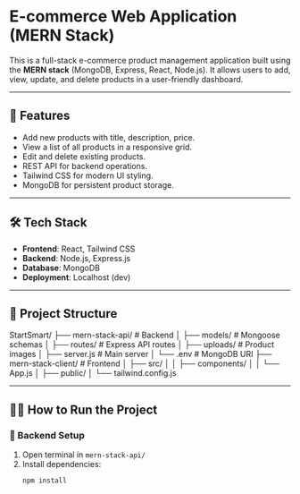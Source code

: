 # E-commerce Web Application (MERN Stack)

This is a full-stack e-commerce product management application built using the **MERN stack** (MongoDB, Express, React, Node.js). It allows users to add, view, update, and delete products in a user-friendly dashboard.

---

## 🚀 Features

- Add new products with title, description, price.
- View a list of all products in a responsive grid.
- Edit and delete existing products.
- REST API for backend operations.
- Tailwind CSS for modern UI styling.
- MongoDB for persistent product storage.

---

## 🛠️ Tech Stack

- **Frontend**: React, Tailwind CSS
- **Backend**: Node.js, Express.js
- **Database**: MongoDB
- **Deployment**: Localhost (dev)

---

## 📁 Project Structure


StartSmart/
├── mern-stack-api/ # Backend
│ ├── models/ # Mongoose schemas
│ ├── routes/ # Express API routes
│ ├── uploads/ # Product images
│ ├── server.js # Main server
│ └── .env # MongoDB URI
├── mern-stack-client/ # Frontend
│ ├── src/
│ │ ├── components/
│ │ └── App.js
│ ├── public/
│ └── tailwind.config.js



---

## 🧑‍💻 How to Run the Project

### 🔧 Backend Setup

1. Open terminal in `mern-stack-api/`
2. Install dependencies:
   ```bash
   npm install
